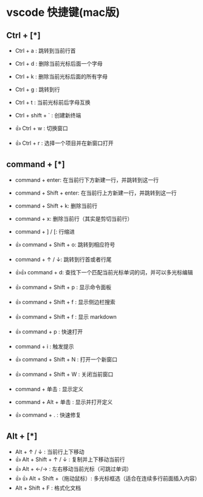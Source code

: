 # vscode 快捷键(mac版)

## Ctrl + [*]

- Ctrl + a : 跳转到当前行首
- Ctrl + d : 删除当前光标后面一个字母
- Ctrl + k : 删除当前光标后面的所有字母
- Ctrl + g : 跳转到行
- Ctrl + t : 当前光标前后字母互换
- Ctrl + shift + ` : 创建新终端

- 👍 Ctrl + w : 切换窗口
- 👍 Ctrl + r : 选择一个项目并在新窗口打开

## command + [*]

- command + enter: 在当前行下方新建一行，并跳转到这一行
- command + Shift + enter: 在当前行上方新建一行，并跳转到这一行
- command + Shift + k: 删除当前行
- command + x: 删除当前行（其实是剪切当前行）
- command + ] / [: 行缩进
- 👍 command + Shift + o: 跳转到相应符号
- command + ↑ / ↓: 跳转到行首或者行尾
- 👍👍 command + d: 查找下一个匹配当前光标单词的词，并可以多光标编辑

- 👍 command + Shift + p : 显示命令面板
- 👍 command + Shift + f : 显示侧边栏搜索
- 👍 command + Shift + f : 显示 markdown
- 👍 command + p : 快速打开
- command + i : 触发提示
- 👍 command + Shift + N : 打开一个新窗口
- 👍 command + Shift + W : 关闭当前窗口

- command + 单击 : 显示定义
- command + Alt + 单击 : 显示并打开定义
- 👍 command + . : 快速修复

## Alt + [*]

- Alt + ↑ / ↓ : 当前行上下移动
- 👍 Alt + Shift + ↑ / ↓ : 复制并上下移动当前行
- 👍 Alt + ←/→ : 左右移动当前光标（可跳过单词）
- 👍 👍 Alt + Shift +（拖动鼠标）: 多光标框选（适合在连续多行前面插入内容）
- Alt + Shift + F : 格式化文档

